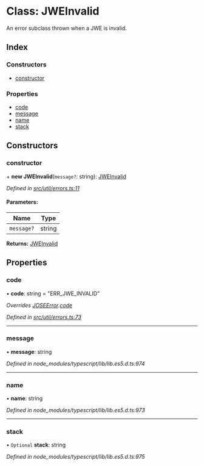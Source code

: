 # Class: JWEInvalid

An error subclass thrown when a JWE is invalid.

## Index

### Constructors

* [constructor](_util_errors_.jweinvalid.md#constructor)

### Properties

* [code](_util_errors_.jweinvalid.md#code)
* [message](_util_errors_.jweinvalid.md#message)
* [name](_util_errors_.jweinvalid.md#name)
* [stack](_util_errors_.jweinvalid.md#stack)

## Constructors

### constructor

\+ **new JWEInvalid**(`message?`: string): [JWEInvalid](_util_errors_.jweinvalid.md)

*Defined in [src/util/errors.ts:11](https://github.com/panva/jose/blob/v3.5.1/src/util/errors.ts#L11)*

#### Parameters:

Name | Type |
------ | ------ |
`message?` | string |

**Returns:** [JWEInvalid](_util_errors_.jweinvalid.md)

## Properties

### code

•  **code**: string = "ERR\_JWE\_INVALID"

*Overrides [JOSEError](_util_errors_.joseerror.md).[code](_util_errors_.joseerror.md#code)*

*Defined in [src/util/errors.ts:73](https://github.com/panva/jose/blob/v3.5.1/src/util/errors.ts#L73)*

___

### message

•  **message**: string

*Defined in node_modules/typescript/lib/lib.es5.d.ts:974*

___

### name

•  **name**: string

*Defined in node_modules/typescript/lib/lib.es5.d.ts:973*

___

### stack

• `Optional` **stack**: string

*Defined in node_modules/typescript/lib/lib.es5.d.ts:975*
